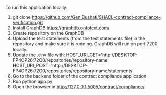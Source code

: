 To run this application locally:

1. git clone https://github.com/GeniBushati/SHACL-contract-compliance-verification.git
2. Install GraphDB https://graphdb.ontotext.com/
3. Create repository on the GraphDB
4. Upload the test statements (from the test statements file) in the repository and make sure it is running. GraphDB will run on port 7200 locally.
5. Update the .env file with:
HOST_URI_GET='http://DESKTOP-FP4OP26:7200/repositories/repository-name'
HOST_URI_POST='http://DESKTOP-FP4OP26:7200/repositories/repository-name/statements'
6. Go to the backend folder of the contract compliance application
7. Run python app.py
8. Open the browser in http://127.0.0.1:5005/contract/compliance/
